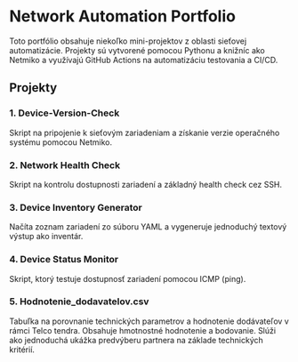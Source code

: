 # Network Automation Portfolio

Toto portfólio obsahuje niekoľko mini-projektov z oblasti sieťovej automatizácie. Projekty sú vytvorené pomocou Pythonu a knižníc ako Netmiko a využívajú GitHub Actions na automatizáciu testovania a CI/CD.

## Projekty

### 1. Device-Version-Check
Skript na pripojenie k sieťovým zariadeniam a získanie verzie operačného systému pomocou Netmiko.

### 2. Network Health Check
Skript na kontrolu dostupnosti zariadení a základný health check cez SSH.

### 3. Device Inventory Generator
Načíta zoznam zariadení zo súboru YAML a vygeneruje jednoduchý textový výstup ako inventár.

### 4. Device Status Monitor
Skript, ktorý testuje dostupnosť zariadení pomocou ICMP (ping).

### 5. Hodnotenie_dodavatelov.csv
Tabuľka na porovnanie technických parametrov a hodnotenie dodávateľov v rámci Telco tendra.
Obsahuje hmotnostné hodnotenie a bodovanie.
Slúži ako jednoduchá ukážka predvýberu partnera na základe technických kritérií.
